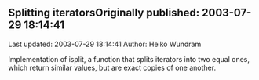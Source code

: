## Splitting iteratorsOriginally published: 2003-07-29 18:14:41 
Last updated: 2003-07-29 18:14:41 
Author: Heiko Wundram 
 
Implementation of isplit, a function that splits iterators into two equal ones, which return similar values, but are exact copies of one another.